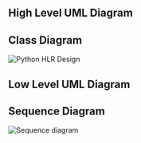 ## High Level UML Diagram
## Class Diagram


![Python HLR Design](https://user-images.githubusercontent.com/78858575/115183166-e63ca600-a0f8-11eb-888a-685c5c9e7760.png)





## Low Level UML Diagram
## Sequence Diagram

![Sequence  diagram](https://user-images.githubusercontent.com/78858575/111859053-ef085380-8963-11eb-9e9f-754a14a22ed2.png)



